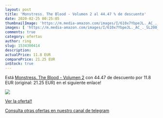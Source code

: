 ```yaml
---
layout: post
title: 'Monstress. The Blood - Volumen 2 al 44.47 % de descuento'
date: 2020-02-25 00:25:05
thumbnailImage: 'https://m.media-amazon.com/images/I/610x7YbpeJL._AC_._SL200_.jpg'
images: [ 'https://m.media-amazon.com/images/I/610x7YbpeJL._AC_._SL200_.jpg' ]
comments: true
category: ofertas
author: ring
slug: 1534300414
description:
actualPrice: 11.8 EUR
comparePrice: 21.25 EUR
inStock: true
---
```


Está [Monstress. The Blood - Volumen 2](https://www.amazon.es/dp/1534300414/?tag=redken-21) con 44.47 de descuento por 11.8 EUR (original: 21.25 EUR) en el siguiente enlace!

[![](https://m.media-amazon.com/images/I/610x7YbpeJL._AC_._SL200_.jpg)](https://www.amazon.es/dp/1534300414/?tag=redken-21)

[Ver la oferta!!](https://www.amazon.es/dp/1534300414/?tag=redken-21)

[Consulta otras ofertas en nuestro canal de telegram](https://t.me/s/ofertas25)

